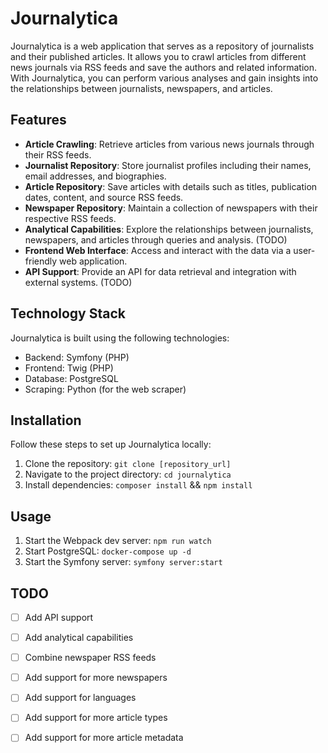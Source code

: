# Journalytica

Journalytica is a web application that serves as a repository of journalists and their published articles. It allows you to crawl articles from different news journals via RSS feeds and save the authors and related information. With Journalytica, you can perform various analyses and gain insights into the relationships between journalists, newspapers, and articles.

## Features

- **Article Crawling**: Retrieve articles from various news journals through their RSS feeds.
- **Journalist Repository**: Store journalist profiles including their names, email addresses, and biographies.
- **Article Repository**: Save articles with details such as titles, publication dates, content, and source RSS feeds.
- **Newspaper Repository**: Maintain a collection of newspapers with their respective RSS feeds.
- **Analytical Capabilities**: Explore the relationships between journalists, newspapers, and articles through queries and analysis. (TODO)
- **Frontend Web Interface**: Access and interact with the data via a user-friendly web application.
- **API Support**: Provide an API for data retrieval and integration with external systems. (TODO)

## Technology Stack

Journalytica is built using the following technologies:

- Backend: Symfony (PHP)
- Frontend: Twig (PHP)
- Database: PostgreSQL
- Scraping: Python (for the web scraper)

## Installation

Follow these steps to set up Journalytica locally:

1. Clone the repository: `git clone [repository_url]`
2. Navigate to the project directory: `cd journalytica`
3. Install dependencies: `composer install` && `npm install`

## Usage

1. Start the Webpack dev server: `npm run watch`
2. Start PostgreSQL: `docker-compose up -d`
3. Start the Symfony server: `symfony server:start`

## TODO

- [ ] Add API support
- [ ] Add analytical capabilities
- [ ] Combine newspaper RSS feeds
- [ ] Add support for more newspapers
- [ ] Add support for languages
- [ ] Add support for more article types
- [ ] Add support for more article metadata

